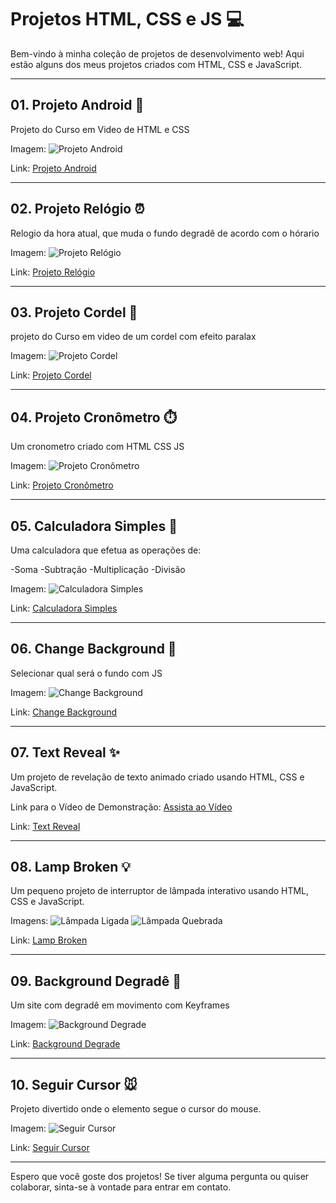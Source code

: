# Projetos HTML, CSS e JS :computer:

Bem-vindo à minha coleção de projetos de desenvolvimento web! Aqui estão alguns dos meus projetos criados com HTML, CSS e JavaScript.

<hr>

## 01. Projeto Android :iphone:

Projeto do Curso em Video de HTML e CSS

Imagem:
![Projeto Android](01-Projeto-Android/Preview-Projeto-Android.JPG)

Link: [Projeto Android](https://codeclayton.github.io/Projetos-HTML-CSS-JS/01-Projeto-Android/#)

---

## 02. Projeto Relógio ⏰

Relogio da hora atual, que muda o fundo degradê de acordo com o hórario

Imagem:
![Projeto Relógio](02-Projeto-Relogio/Preview-Projeto-Relogio.JPG)

Link: [Projeto Relógio](https://codeclayton.github.io/Projetos-HTML-CSS-JS/02-Projeto-Relogio/)

---

## 03. Projeto Cordel :scroll:

projeto do Curso em video de um cordel com efeito paralax

Imagem:
![Projeto Cordel](03-projeto-cordel/Preview-projeto-cordel.JPG)

Link: [Projeto Cordel](https://codeclayton.github.io/Projetos-HTML-CSS-JS/03-projeto-cordel/)

---

## 04. Projeto Cronômetro ⏱️

Um cronometro criado com HTML CSS JS 

Imagem:
![Projeto Cronômetro](04-projeto-cronometro/Preview-Projeto-Cronometro.JPG)

Link: [Projeto Cronômetro](https://codeclayton.github.io/Projetos-HTML-CSS-JS/04-projeto-cronometro/)

---

## 05. Calculadora Simples 🧮

Uma calculadora que efetua as operações de:

-Soma
-Subtração
-Multiplicação
-Divisão

Imagem:
![Calculadora Simples](05-Calculadora-Simples/Preview-Calculadora-Simples.JPG)

Link: [Calculadora Simples](https://codeclayton.github.io/Projetos-HTML-CSS-JS/05-Calculadora-Simples/)

---

## 06. Change Background 🌈

Selecionar qual será o fundo com JS

Imagem:
![Change Background](06-Change-Background/Preview-Change-Background.JPG)

Link: [Change Background](https://codeclayton.github.io/Projetos-HTML-CSS-JS/06-Change-Background/)

---

## 07. Text Reveal ✨

Um projeto de revelação de texto animado criado usando HTML, CSS e JavaScript.

Link para o Vídeo de Demonstração:
[Assista ao Vídeo](https://youtu.be/Dr6aCVIemGg?si=lDKlsEMYbB9SnioZ)

Link: [Text Reveal](https://codeclayton.github.io/Projetos-HTML-CSS-JS/07-Text-Reveal/)

---

## 08. Lamp Broken 💡

Um pequeno projeto de interruptor de lâmpada interativo usando HTML, CSS e JavaScript.

Imagens:
![Lâmpada Ligada](08-Lamp-Broken/Preview-Lamp-Broken.JPG)
![Lâmpada Quebrada](08-Lamp-Broken/Preview-Lamp-Broken2.JPG)

Link: [Lamp Broken](https://codeclayton.github.io/Projetos-HTML-CSS-JS/08-Lamp-Broken/)

---

## 09. Background Degradê 🌅

Um site com degradê em movimento com Keyframes

Imagem:
![Background Degrade](09-Background-Degrade/Preview-Back-Degrade.JPG)

Link: [Background Degrade](https://codeclayton.github.io/Projetos-HTML-CSS-JS/09-Background-Degrade/)

---

## 10. Seguir Cursor 🐭

Projeto divertido onde o elemento segue o cursor do mouse.

Imagem:
![Seguir Cursor](10-Seguir-Cursor/Preview-Seguir-Cusor.png)

Link: [Seguir Cursor](https://codeclayton.github.io/Projetos-HTML-CSS-JS/10-Seguir-Cursor/)

<hr>

Espero que você goste dos projetos! Se tiver alguma pergunta ou quiser colaborar, sinta-se à vontade para entrar em contato.